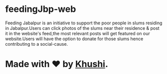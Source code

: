 # feedingJbp-web
Feeding Jabalpur is an initiative to support the poor people in slums residing in Jabalpur.Users can click photos of the slums near their residence & post it in the website's feed,the most relevant posts will get featured on our website.Users will have the option to donate for those slums hence contributing to a social-cause.
# Made with ❤ by [Khushi](https://khushi0704.github.io/portfolio1/).
